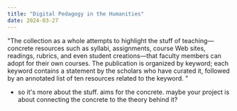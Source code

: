 ```yaml
---
title: "Digital Pedagogy in the Humanities"
date: 2024-03-27
---
```


"The collection as a whole attempts to highlight the stuff of teaching—concrete resources such as syllabi, assignments, course Web sites, readings, rubrics, and even student creations—that faculty members can adopt for their own courses. The publication is organized by keyword; each keyword contains a statement by the scholars who have curated it, followed by an annotated list of ten resources related to the keyword. "
 - so it's more about the stuff. aims for the concrete. maybe your project is about connecting the concrete to the theory behind it?